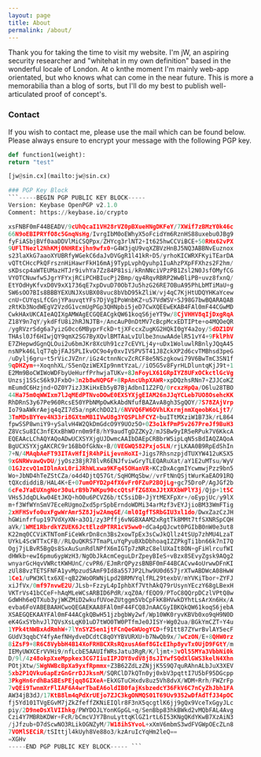 ```yaml
---
layout: page
title: About
permalink: /about/
---
```


Thank you for taking the time to visit my website.
I'm jW, an aspiring security researcher and "whitehat in my own definition" based in the wonderful locale of London. At o knthe moment I'm mainly web-app orientated, but who knows what can come in the near future.
This is more a memorabilia than a blog of sorts, but I'll do my best to publish well-articulated proof of concept's.

### Contact 
If you wish to contact me, please use the mail which can be found below. Please always ensure to encrypt your message with the following PGP key.

```python
def function1(weight):
return "test"

[jw@sin.cx](mailto:jw@sin.cx)

### PGP Key Block
```-----BEGIN PGP PUBLIC KEY BLOCK-----
Version: Keybase OpenPGP v2.1.0
Comment: https://keybase.io/crypto

xsFNBF0mF44BEADV/9cUhQcaI1VH28rVZ0pBXueHNgDKFeY/7XWif7zBMzY0k46c
66N9oEBIPRYfO8c5GnqNsHg/IvrgIbM0oEWhyX5oFcidYm6RznHS88uxebu0JBg9
fyFiASbjBVf0aaDDVlMiCSQPpx/ZHYcg3rlNT2+It625hwCCViBCE+50RHx62vPX
9UFlTNezl2NhKMj0NHRExjhn9wfx0+G4W3jqU9vqXZBVzHnBJ5NQ3ABBNvEuznox
s23laXkG7aaoXYUBRfyWGekC6daJvDVGgR1l41kR+D5/yrhoKICWRXFKyiTEarDA
vQTtCHccPkQFrsznHiHawrFkH16mAj9TypLvphQyuhp1IuAhzPXpFFXhzs2F2hm/
sKDscp4aWTEUMazHTJr9ivhYa7Zz84P81si/kRnNNciVPzPB1Zsl2N0JsfOMyfCG
VYOTCNuwfwSJgrYFYxjRCiPCHBIucPj2Bmp/qy4RqvRBRP2WwBliPB+uvz8fxnQ/
EtYOdHyKfvxD0V9xX1736qE7xpDvuD70ObTJu5hzG26RE7OBuA95PhLbMTiMaU+g
SW6sOO7BIs8BBBYEXUNJXsUBX08vuc8bVbD95kZliW/vj4qC7KjHtUDQYHKaYcew
cnU+CUYqsLfCGnjYPauvqtYFs7DjVgIPoWnbKZ+u57VdWSV+SJ98G7bwBQARAQAB
zRtKb3NodWEgV2VzdG1vcmUgPGp3QHNpbi5jeD7CwXQEEwEKAB4FAl0mF44CGwMD
CwkHAxUKCAIeAQIXgAMWAgECGQEACgkQW61koqS6jeYT9w/8CjVHHV8qIjDxgRqA
Z18Y9n7qY/ykdFfU8i2hRJNJTB+/AncAuP0nDtMV7cBcpMcxEDTIPte+o4MQOeQR
/ygRVzrSdg6a7yizG0cc6MByprFckD+tjXFccxZugKG2HQkI0gY4a2oy/5dDZ1DV
THAsl0Jf6HIwjQY9qmX2SG7ByXQvlBMTAaLvIUlbe3nuwAAdelR51vY4+9FklPhV
E7ZHepwdGgnQLOui2u6bmJKr8XcUh91cz7cEVYLj4y+uDx1WoluwlRBnlyJQqA45
nsNPk46LlqT7qbjFAJSPLIkvOC9o4y0xvIVSPV5T41J8ZckXP2d6cvTMBhsd3peG
/uDylj6gru+t5rVicJVZnr/iGz4ctnnNcvZcRCF8e5NSzgkowi79V6BwTmC3SN1f
9qDHZym++XoqnhXL/S5enQziWEXIp9nmtYzaL//iO5G5v8FyrHLDluntqKjJ9t+1
E2Mm9BoCWIWoWDFbyUeHurfPrhwjaTUKv+8JnFoyLX61GRpIYZ8UFxOCkctlGcVg
Unzsj1SScS6k9JFxbO+3n2b8wNQPGF+8RpAncUhpXAWR+xpDQzhsRNn7+ZJJCoKZ
mEumdC6Hzjnd+OZ0Y7izJ3KiHxEb5yB7BjAdbnI1Z2FQ/0rcxzHpQa/O6lu28TBO
44Ha75m0qWWIxm7lJqMEdPTNvoDOwE0EXSYXjgEIAM26nJJqYCLeb7UO8OsehcKK
RhDRnS3y67Pe960RcsE50YPbNMpOwKkAbdNfufBAZAvA8gh3SgQOY/7S78ZAjVrp
Io79aAWkrAejq4qZI7d5a/npKchDO21/6NVVQ6FW6OVhLKxrmjnmXqeobKoLjt7/
3TmMDsBYYev4N33ri8GXtmMB1IVwU8g3YQSPLhFCYZ+buITtMXziW1B73k/rL864
fpwSSP8wniY9+ySalvH4W2QkDmGdcO9Y9UOz5O+0Z3o1kfPmP5v267PreJf9BuH3
Z8VcSu8IC3nfEXxBhWOrn0m9f8/hY9audTgDZZKy2/mJSBw9yIR5eRPuk7V6KkcA
EQEAAcLChAQYAQoADwUCXSYXjgUJDwmcAAIbDAEpCRBbrWSipLqN5sBdIAQZAQoA
BgUCXSYXjgAKCRC9r16BbOfGkNx+B/0VEGWQ582PxjoSLN/rjLKAA0B9RpEdShIn
7+N/4MAqbAeFT93ITAvHfIjR4hPiLjevnHoXI+Jigs7RhsnzpjdTUXYW412uKSX5
9xGNRWvawQvDU/jyOsz38jR78lvR6ENJfviwGryTLEQARuXat/aY1E2uMTsu/WyV
01GJzcvQ1mIDlnAxL0riJRhWLxwa9KFq45OHanVR+KCzDxAcgmIYcwmwjPzz9bn5
Wo+JbND4hTeZStCZa/o4d4DjtQ57Gt/SqHOMqSbw//vrFtNnQSjtWurKaEAO91RQ
tQXcdiddiB/HAL4K+E+07umOFYD2p4fX6vFr0FZuP2BOjLg+gc75DroP/AgJGf2b
6cFeJYaEUXngNor30uLrB9b7WKpu90ccQtsFfZG8XmJJtXRXbWPlY3j/Qjp+1t5C
VHs5JdqDLkw04EtJKQ+hO0u6PCVZ6b/tC5siDB+JjYtMEXFpXr+/oEypjUc/y9lX
m+f3WfWYnSmV7EceRUgmoZxd5prSpbErndoWDMi34arMzf3vEYJjioBM33WmFTig
2xHFHSvfo0uxFgwWrAmr5Z8Jjw2AmqGE/4ml0IgfTSRbGIU3xl1do/DwxZazCzJH
hGWinfrfup197VdXyXN+a3O1/zy3Pffj6vNGBXAAM2xRgtTk8MMt7tfSXNRSpCQH
aVk/1WME1RbrdkYZUEK6JctElzdPTRR1cV5ww0+dCa4pQJcwt0PGIbB0nW0e3ut8
K22mq0CCViKTNTomFiCeWkrDn8cn3Bs2xowTpEx3sCwJkQllz4tSUp7zhMU4LzaT
UYkL4ScWTTxCFB//RLQuQKRS7TmaPLuYqPyuBXbDbhoaqIZZPkgTi1bn66k7nI7Q
Ogj7jLBvR5BgQs8SxAuSunRdlNPfX6mIGTp7zNRzC8elUXaIt8ON+gFiHlrcufWI
dHWkb+ewI6pmu6ypWzH3/NgObJkAcmCeguLDrZpeyBIeS+vBzx8SEvyZgsk9AQg2
wnyarGcHqvVWRctKWHUnC/cvPR6/EJmRrQPyzsBNBF0mF44BCACvw4oUrwwDFnKI
zUl88vzTETSFNFA1yvMpzudSAmF9Id8a557JP2Lhw9U0d657jrXTwABDWcA08HwW
1Ce1/uPW3Kltx6XE+qB22WoORWNjLpd2BRMVYqlfRL29texbV/mYVKiTbor+ZYFJ
xiJfVx/0mf97nvwE2U/JLsb+FzzyL4pIphbXf7VthAkQ79rUsynYEczY68gLBexH
VKTrVs41bCCeF+hAqMLeWCsARBID6PdR/xqZ0A/fEQO9/PToC8QQrpDCzlVPtQ8w
GdWHh6eQTXub3yjWKZMiD2wkufUVoeZUtggm5VbCpFkK8HVwkDYhtLsArXn6Hx/A
evba6FoVABEBAAHCwoQEGAEKAA8FAl0mF44FCQ8JnAACGyIBKQkQW61koqS6jebA
XSAEGQEKAAYFAl0mF44ACgkQBwH51jzbgbWy2wf/Wp10WK0ryvKBVb0xo9qH9N0D
eK4GxSYbhvJl7QVsXsLqK01uD7tWO0TW0PTfmJe0JISY+Wg02ua/BGkYmCZT+Y4u
1YPk4tNWBxAdRmhW+7lYnSYZ5en1jtFCnQeGWUogYCD+f9Itt87ZYwrBvlAY5ecF
GUdV3qqbCY4fyAefNHydveDCdtC8qOYYBVURXU+b7NwQb9x/7wCzON/E+8QHW0rz
8iZsF9+8R6C8VybbH4B14XoFRHBCXRsRQxusA6mf8GIcEIhp8yvTx0UjD9FGtY/m
IEMyUWXCErVVHi9/nfLcbE5AAUIfWRsJatu3RgR/K/ljmt+3vOl55MYa3VbbNi0k
D/9l/4z48okpXxeMppkex3CG7IiuIIPJDY8vdV8j8sJIYwfSQdXlGWS3kelN4Xhn
POtjXtw/5WgNWBcBpXa9yxfRpmmx+Z3B62ZdLzZNjjK5S9Q7quRAhnALbJuX3XEV
5xb2P1QVku6apEzGnGrrDJJksnM/SQRClD7kQTn0yj0xbV3pqttI7U5bF95DGcpp
3PkgHn6rdhBaSBEsPEjqq8GIXeA+EkXGTuCHxdv8uz5Vh8dvX/WDM+Rrh/FWZrFp
7vQEi9TwnmXrFlIAF6A4wrTbaEA6oldIB0fajKsbzedcY36FkV6C7nCyZhJbh1FA
AW34jB3dJ/17KtB8lm4qPdXrUEjo7ZJC3kgONMQS01T69Uv9352wDfAdTfJ34pOC
fj5Yd101TVgEGvM7jZkZfeffZKNiEIQlr8F3nX5qcgtlK6jj9gQx9VceTxGgyJLc
piy/2D9neDsXlVIIhkg/PWYDOJLYonKGpGL+q/SenBbp83hkBWkd2vMQbFAL4Avg
Czi4Y7MBRbKDWr+FcR/bCmcVJY7BnuLyttqKlGZ1rtL6I53KNgQKdYKwB7XzAiN3
/jJfzub+D7dScwNO3RLikOGNZyM/7W18ihSYvoL+xXmV6mbmS3wdFVGWpOEcZLn8
7VOMlSECiR/tSIttjl4kUyh8Ve88o3/kzAruIcYqHm2leQ==
=XGHv
-----END PGP PUBLIC KEY BLOCK----- ```


